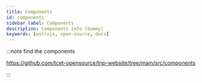 ```yaml
---
title: Components
id: components
sidebar_label: Components
description: Components info (dummy)
keywords: [astrojs, open-source, docs]
---
```


:::note find the components

https://github.com/tcet-opensource/tnp-website/tree/main/src/components

:::